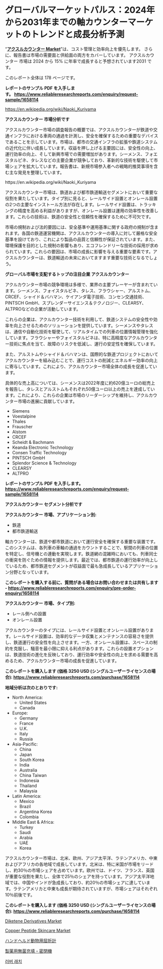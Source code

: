 <p><h1>グローバルマーケットパルス：2024年から2031年までの軸カウンターマーケットのトレンドと成長分析予測</h1></p><p>&ldquo;<strong><a href="https://www.reliableresearchreports.com/axle-counter-market-r1658114">アクスルカウンター Market</a></strong>&rdquo;は、コスト管理と効率向上を優先します。 さらに、報告書は市場の需要面と供給面の両方をカバーしています。 アクスルカウンター 市場は 2024 から 15% に年率で成長すると予想されています2031 です。</p>
<p>このレポート全体は 178 ページです。</p>
<p><strong>レポートのサンプル PDF を入手します。&nbsp;<a href="https://www.reliableresearchreports.com/enquiry/request-sample/1658114">https://www.reliableresearchreports.com/enquiry/request-sample/1658114</a></strong></p>
<p><a href="https://en.wikipedia.org/wiki/Naoki_Kuriyama">https://en.wikipedia.org/wiki/Naoki_Kuriyama</a></p>
<p><strong>アクスルカウンター 市場分析です</strong></p>
<p><p>アクスルカウンター市場の調査報告の概要では、アクスルカウンターが鉄道や交通インフラにおける車両の通過を計測し、安全を確保するための重要なデバイスであることを示しています。市場は、都市の交通インフラの拡張や鉄道システムの近代化に伴い成長しています。収益を押し上げる主要因には、安全性の向上、運行効率の向上、そして新興市場での需要増加があります。シーメンス、フォエスタルピネ、タレスなどの主要企業が競争しており、革新的な技術を駆使して市場シェアを拡大しています。報告書は、新規市場参入者への戦略的推奨事項を含む主な発見を整理しています。</p></p>
<p>https://en.wikipedia.org/wiki/Naoki_Kuriyama</p>
<p><p>アクスルカウンター市場は、鉄道および都市鉄道輸送セグメントにおいて重要な役割を果たしています。タイプ別に見ると、レールサイド設置とオンレール設置の2つの主要なインストール方法が存在します。レールサイド設置は、トラッキングの精度を高める利益がありますが、オンレール設置は運用の効率性を改善します。これらの技術は、鉄道の安全性と信頼性を確保するために不可欠です。</p><p>市場の規制および法的要因には、安全基準や運用基準に関する政府の規制が含まれます。各国の鉄道運営機関は、アクスルカウンターの導入に対して厳格な安全基準を設けており、これにより製品の品質と信頼性が保証されています。また、環境保護を目的とした規制の影響もあり、エコフレンドリーな技術の採用が求められています。これらの要因は、市場の成長に影響を与える重要な要素です。アクスルカウンターは、鉄道輸送の未来においてますます重要な技術となるでしょう。</p></p>
<p><strong>グローバル市場を支配するトップの注目企業 アクスルカウンター</strong></p>
<p><p>アクルカウンター市場の競争環境は多様で、業界の主要プレーヤーが含まれています。シーメンス、フォイスタルピネ、タレス、フラウシャー、アルストム、CRCEF、シャイド＆バハマン、ケイアンダ電子技術、コンセン交通技術、PINTSCH GmbH、スプレンダーサイエンス＆テクノロジー、CLEARSY、ALTPROなどの企業が活動しています。</p><p>これらの企業は、アクルカウンター技術を利用して、鉄道システムの安全性や効率を向上させるためのソリューションを提供しています。シーメンスやタレスは、通信や自動化技術を駆使して、リアルタイムでの列車の位置情報管理を強化しています。フラウシャーやフォイスタルピネは、特に高精度なアクルカウンター技術に焦点を当て、故障のリスクを低減し、運行の安定性を確保しています。</p><p>また、アルストムやシャイド＆バハマンは、国際的な鉄道プロジェクトにおいてアクルカウンターを組み込むことで、運行コストの削減とエネルギー効率の向上に寄与しています。これにより、アクルカウンター市場全体の成長を促進しています。</p><p>具体的な売上高については、シーメンスは2022年度に約620億ユーロの総売上を報告し、タレスとアルストムもそれぞれ50億ユーロ以上の売上を達成しています。これにより、これらの企業は市場のリーダーシップを維持し、アクルカウンター市場の進展に貢献しています。</p></p>
<p><ul><li>Siemens</li><li>Voestalpine</li><li>Thales</li><li>Frauscher</li><li>Alstom</li><li>CRCEF</li><li>Scheidt & Bachmann</li><li>Keanda Electronic Technology</li><li>Consen Traffic Technology</li><li>PINTSCH GmbH</li><li>Splendor Science & Technology</li><li>CLEARSY</li><li>ALTPRO</li></ul></p>
<p><strong>レポートのサンプル PDF を入手します。 <a href="https://www.reliableresearchreports.com/enquiry/request-sample/1658114">https://www.reliableresearchreports.com/enquiry/request-sample/1658114</a></strong></p>
<p><strong>アクスルカウンター セグメント分析です</strong></p>
<p><strong>アクスルカウンター 市場、アプリケーション別:</strong></p>
<p><ul><li>鉄道</li><li>都市鉄道輸送</li></ul></p>
<p><p>軸カウンターは、鉄道や都市鉄道において運行安全を確保する重要な装置です。このシステムは、各列車の車軸の通過をカウントすることで、駅間の列車の位置を特定し、信号機との連動を実現します。鉄道網の混雑時においても、列車同士の衝突を防ぐための情報を提供します。最近では、都市鉄道の運行効率が向上しているため、都市鉄道セグメントが収益面で最も急成長しているアプリケーション分野となっています。</p></p>
<p><strong>このレポートを購入する前に、質問がある場合はお問い合わせまたは共有します - <a href="https://www.reliableresearchreports.com/enquiry/pre-order-enquiry/1658114">https://www.reliableresearchreports.com/enquiry/pre-order-enquiry/1658114</a></strong></p>
<p><strong>アクスルカウンター 市場、タイプ別:</strong></p>
<p><ul><li>レール側への設置</li><li>オンレール設置</li></ul></p>
<p><p>アクルカウンターのタイプには、レールサイド設置とオンレール設置があります。レールサイド設置は、効率的なデータ収集とメンテナンスの容易さを提供し、鉄道運行の安全性を向上させます。一方、オンレール設置は、スペースの制約を克服し、騒音を最小限に抑える利点があります。これらの設置オプションは、鉄道技術の進化を反映しており、運行効率や安全性の向上を求める需要を高めるため、アクルカウンター市場の成長を促進しています。</p></p>
<p><strong>このレポートを購入します (価格 3250 USD (シングルユーザーライセンスの場合): <a href="https://www.reliableresearchreports.com/purchase/1658114">https://www.reliableresearchreports.com/purchase/1658114</a></strong></p>
<p><strong>地域分析は次のとおりです:</strong></p>
<p><ul>
    <li>
        North America:
        <ul>
            <li>United States</li>
            <li>Canada</li>
        </ul>
    </li>
    <li>
        Europe:
        <ul>
            <li>Germany</li>
            <li>France</li>
            <li>U.K.</li>
            <li>Italy</li>
            <li>Russia</li>
        </ul>
    </li>
    <li>
        Asia-Pacific:
        <ul>
            <li>China</li>
            <li>Japan</li>
            <li>South Korea</li>
            <li>India</li>
            <li>Australia</li>
            <li>China Taiwan</li>
            <li>Indonesia</li>
            <li>Thailand</li>
            <li>Malaysia</li>
        </ul>
    </li>
    <li>
        Latin America:
        <ul>
            <li>Mexico</li>
            <li>Brazil</li>
            <li>Argentina Korea</li>
            <li>Colombia</li>
        </ul>
    </li>
    <li>
        Middle East & Africa:
        <ul>
            <li>Turkey</li>
            <li>Saudi</li>
            <li>Arabia</li>
            <li>UAE</li>
            <li>Korea</li>
        </ul>
    </li>
    </ul></p>
<p><p>アクスルカウンター市場は、北米、欧州、アジア太平洋、ラテンアメリカ、中東およびアフリカの各地域で成長しています。北米は、特に米国が市場をリードし、約30％の市場シェアを占めています。欧州では、ドイツ、フランス、英国が重要な役割を果たし、全体で25％のシェアを持っています。アジア太平洋地域では、中国やインドが急成長しており、約20％の市場シェアに達しています。ラテンアメリカと中東も成長が期待されていますが、市場シェアはそれぞれ10％前後です。</p></p>
<p><strong>このレポートを購入します (価格 3250 USD (シングルユーザーライセンスの場合): <a href="https://www.reliableresearchreports.com/purchase/1658114">https://www.reliableresearchreports.com/purchase/1658114</a></strong></p>
<p><p><a href="https://issuu.com/reportprime-2/docs/diketene-derivatives-market-size-20_2ca14fc875c3a6">Diketene Derivatives Market</a></p><p><a href="https://medium.com/@scanw41036/the-copper-peptide-skincare-market-is-experiencing-higher-than-anticipated-demand-compared-to-a4a6651bfb66">Copper Peptide Skincare Market</a></p><p><a href="https://medium.com/@jessicagtk0/hand-held-veterinary-refractometers-market-%E3%81%AF-%E3%82%B3%E3%82%B9%E3%83%88%E7%AE%A1%E7%90%86%E3%81%A8%E5%8A%B9%E7%8E%87%E5%90%91%E4%B8%8A%E3%82%92%E5%84%AA%E5%85%88%E3%81%97%E3%81%BE%E3%81%99-%E3%81%95%E3%82%89%E3%81%AB-%E5%A0%B1%E5%91%8A%E6%9B%B8%E3%81%AF%E5%B8%82%E5%A0%B4%E3%81%AE%E9%9C%80%E8%A6%81%E9%9D%A2%E3%81%A8%E4%BE%9B%E7%B5%A6%E9%9D%A2%E3%81%AE%E4%B8%A1%E6%96%B9%E3%82%92%E3%82%AB%E3%83%90%E3%83%BC%E3%81%97%E3%81%A6%E3%81%84%E3%81%BE%E3%81%99-a4190a6d08ae">ハンドヘルド動物用屈折計</a></p><p><a href="https://medium.com/@jessicagtk0/pharmaceutical-aseptic-filling-and-closing-machine-0674f798cd99">製薬用無菌充填・密閉機</a></p><p><a href="https://medium.com/@jordymiller25/rubber-latches-market-%EC%9D%98-%EA%B8%80%EB%A1%9C%EB%B2%8C-%EC%8B%9C%EC%9E%A5-%EA%B0%9C%EC%9A%94%EB%8A%94-%EC%A0%84-%EC%84%B8%EA%B3%84-%EB%B0%8F-%EC%A3%BC%EC%9A%94-%EC%8B%9C%EC%9E%A5%EC%9D%98-%EC%82%B0%EC%97%85%EC%97%90-%EC%98%81%ED%96%A5%EC%9D%84-%EB%AF%B8%EC%B9%98%EB%8A%94-%EC%A3%BC%EC%9A%94-%ED%8A%B8%EB%A0%8C%EB%93%9C%EC%97%90-%EB%8C%80%ED%95%9C-%EB%8F%85%ED%8A%B9%ED%95%9C-%EA%B4%80%EC%A0%90%EC%9D%84-%EC%A0%9C%EA%B3%B5%ED%95%A9%EB%8B%88%EB%8B%A4-f6a3b61b5821">러버 래치</a></p></p>